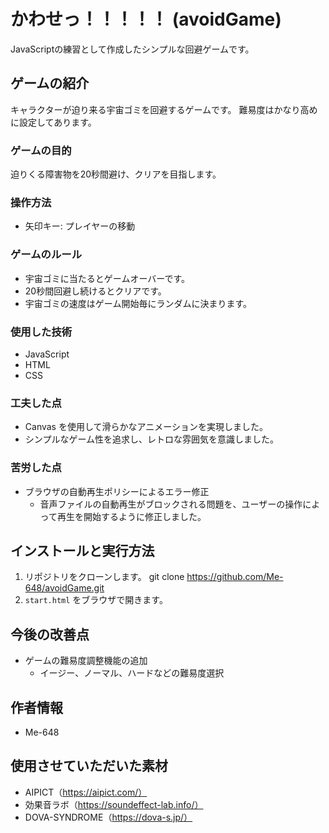 # かわせっ！！！！！ (avoidGame)
JavaScriptの練習として作成したシンプルな回避ゲームです。

## ゲームの紹介
キャラクターが迫り来る宇宙ゴミを回避するゲームです。
難易度はかなり高めに設定してあります。

### ゲームの目的
迫りくる障害物を20秒間避け、クリアを目指します。

### 操作方法
* 矢印キー: プレイヤーの移動

### ゲームのルール
* 宇宙ゴミに当たるとゲームオーバーです。
* 20秒間回避し続けるとクリアです。
* 宇宙ゴミの速度はゲーム開始毎にランダムに決まります。

### 使用した技術
* JavaScript
* HTML
* CSS

### 工夫した点
* Canvas を使用して滑らかなアニメーションを実現しました。
* シンプルなゲーム性を追求し、レトロな雰囲気を意識しました。

### 苦労した点
* ブラウザの自動再生ポリシーによるエラー修正
    * 音声ファイルの自動再生がブロックされる問題を、ユーザーの操作によって再生を開始するように修正しました。

## インストールと実行方法
1.  リポジトリをクローンします。
    git clone https://github.com/Me-648/avoidGame.git
2.  `start.html` をブラウザで開きます。

## 今後の改善点
* ゲームの難易度調整機能の追加
    * イージー、ノーマル、ハードなどの難易度選択

## 作者情報
* Me-648

## 使用させていただいた素材
* AIPICT（https://aipict.com/）
* 効果音ラボ（https://soundeffect-lab.info/）
* DOVA-SYNDROME（https://dova-s.jp/）
